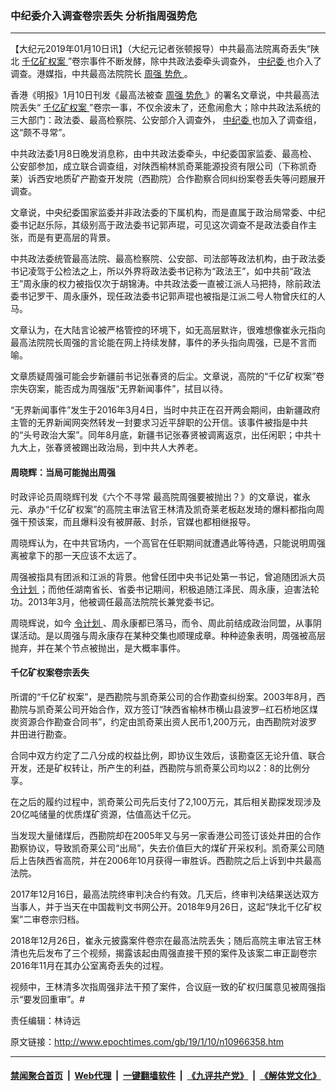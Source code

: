 ### 中纪委介入调查卷宗丢失 分析指周强势危
------------------------

<p>
 【大纪元2019年01月10日讯】（大纪元记者张顿报导）中共最高法院离奇丢失“陕北
 <a href="http://www.epochtimes.com/gb/tag/%E5%8D%83%E4%BA%BF%E7%9F%BF%E6%9D%83%E6%A1%88.html">
  千亿矿权案
 </a>
 ”卷宗事件不断发酵，除中共政法委牵头调查外，
 <a href="http://www.epochtimes.com/gb/tag/%E4%B8%AD%E7%BA%AA%E5%A7%94.html">
  中纪委
 </a>
 也介入了调查。港媒指，中共最高法院院长
 <a href="http://www.epochtimes.com/gb/tag/%E5%91%A8%E5%BC%BA.html">
  周强
 </a>
 <a href="http://www.epochtimes.com/gb/tag/%E5%8A%BF%E5%8D%B1.html">
  势危
 </a>
 。
</p>
<p>
 香港《明报》1月10日刊发《最高法被查
 <a href="http://www.epochtimes.com/gb/tag/%E5%91%A8%E5%BC%BA.html">
  周强
 </a>
 <a href="http://www.epochtimes.com/gb/tag/%E5%8A%BF%E5%8D%B1.html">
  势危
 </a>
 》的署名文章说，中共最高法院丢失“
 <a href="http://www.epochtimes.com/gb/tag/%E5%8D%83%E4%BA%BF%E7%9F%BF%E6%9D%83%E6%A1%88.html">
  千亿矿权案
 </a>
 ”卷宗一事，不仅余波未了，还愈闹愈大；除中共政法系统的三大部门：政法委、最高检察院、公安部介入调查外，
 <a href="http://www.epochtimes.com/gb/tag/%E4%B8%AD%E7%BA%AA%E5%A7%94.html">
  中纪委
 </a>
 也加入了调查组，这“颇不寻常”。
</p>
<p>
 中共政法委1月8日晚发消息称，由中共政法委牵头，中纪委国家监委、最高检、公安部参加，成立联合调查组，对陕西榆林凯奇莱能源投资有限公司（下称凯奇莱）诉西安地质矿产勘查开发院（西勘院）合作勘察合同纠纷案卷丢失等问题展开调查。
</p>
<p>
 文章说，中央纪委国家监委并非政法委的下属机构，而是直属于政治局常委、中纪委书记赵乐际，其级别高于政法委书记郭声琨，可见这次调查不是政法委自作主张，而是有更高层的背景。
</p>
<p>
 中共政法委统管最高法院、最高检察院、公安部、司法部等政法机构，由于政法委书记凌驾于公检法之上，所以外界将政法委书记称为“政法王”，如中共前“政法王”周永康的权力被指仅次于胡锦涛。中共政法委一直被江派人马把持，除前政法委书记罗干、周永康外，现任政法委书记郭声琨也被指是江派二号人物曾庆红的人马。
</p>
<p>
 文章认为，在大陆言论被严格管控的环境下，如无高层默许，很难想像崔永元指向最高法院院长周强的言论能在网上持续发酵，事件的矛头指向周强，已是不言而喻。
</p>
<p>
 文章质疑周强可能会步新疆前书记张春贤的后尘。文章说，高院的“千亿矿权案”卷宗失窃案，能否成为周强版“无界新闻事件”，拭目以待。
</p>
<p>
 “无界新闻事件”发生于2016年3月4日，当时中共正在召开两会期间，由新疆政府主管的无界新闻网突然转发一封要求习近平辞职的公开信。该事件被指是中共的“头号政治大案”。同年8月底，新疆书记张春贤被调离返京，出任闲职；中共十九大上，张春贤被踢出政治局，到中共人大养老。
</p>
<h4>
 <strong>
  周晓辉：当局可能抛出周强
 </strong>
</h4>
<p>
 时政评论员周晓辉刊发《六个不寻常 最高院周强要被抛出？》的文章说，崔永元、承办“千亿矿权案”的高院主审法官王林清及凯奇莱老板赵发琦的爆料都指向周强干预该案，而且爆料没有被屏蔽、封杀，官媒也都相继报导。
</p>
<p>
 周晓辉认为，在中共官场内，一个高官在任职期间就遭遇此等待遇，只能说明周强离被拿下的那一天应该不太远了。
</p>
<p>
 周强被指具有团派和江派的背景。他曾任团中央书记处第一书记，曾追随团派大员
 <a href="http://www.epochtimes.com/gb/tag/%E4%BB%A4%E8%AE%A1%E5%88%92.html">
  令计划
 </a>
 ；而他任湖南省长、省委书记期间，积极追随江泽民、周永康，迫害法轮功。2013年3月，他被调任最高法院院长兼党委书记。
</p>
<p>
 周晓辉说，如今
 <a href="http://www.epochtimes.com/gb/tag/%E4%BB%A4%E8%AE%A1%E5%88%92.html">
  令计划
 </a>
 、周永康都已落马，而令、周此前结成政治同盟，从事阴谋活动。是以周强与周永康存在某种交集也顺理成章。种种迹象表明，周强被高层抛弃，并在某个节点被抛出，是大概率事件。
</p>
<h4>
 <strong>
  千亿矿权案卷宗丢失
 </strong>
</h4>
<p>
 所谓的“千亿矿权案”，是西勘院与凯奇莱公司的合作勘查纠纷案。2003年8月，西勘院与凯奇莱公司开始合作，双方签订“陕西省榆林市横山县波罗─红石桥地区煤炭资源合作勘查合同书”，约定由凯奇莱出资人民币1,200万元，由西勘院对波罗井田进行勘查。
</p>
<p>
 合同中双方约定了二八分成的权益比例，即协议生效后，该勘查区无论升值、联合开发，还是矿权转让，所产生的利益，西勘院与凯奇莱公司均以2：8的比例分享。
</p>
<p>
 在之后的履约过程中，凯奇莱公司先后支付了2,100万元，其后相关勘探发现涉及20亿吨储量的优质煤矿资源，估值高达千亿元。
</p>
<p>
 当发现大量储煤后，西勘院却在2005年又与另一家香港公司签订该处井田的合作勘察协议，导致凯奇莱公司“出局”，失去价值巨大的煤矿开采权利。凯奇莱公司随后上告陕西省高院，并在2006年10月获得一审胜诉。西勘院之后上诉到中共最高法院。
</p>
<p>
 2017年12月16日，最高法院终审判决合约有效。几天后，终审判决结果送达双方当事人，并于当天在中国裁判文书网公开。2018年9月26日，这起“陕北千亿矿权案”二审卷宗归档。
</p>
<p>
 2018年12月26日，崔永元披露案件卷宗在最高法院丢失；随后高院主审法官王林清也先后发布了三个视频，揭露该起由周强直接干预的案件及该案二审正副卷宗2016年11月在其办公室离奇丢失的过程。
</p>
<p>
 视频中，王林清多次指周强非法干预了案件，合议庭一致的矿权归属意见被周强指示“要发回重审”。#
</p>
<p>
 责任编辑：林诗远
</p>

原文链接：http://www.epochtimes.com/gb/19/1/10/n10966358.htm


------------------------
#### [禁闻聚合首页](https://github.com/gfw-breaker/banned-news/blob/master/README.md) &nbsp;|&nbsp; [Web代理](https://github.com/gfw-breaker/open-proxy/blob/master/README.md) &nbsp;|&nbsp; [一键翻墙软件](https://github.com/gfw-breaker/nogfw/blob/master/README.md) &nbsp;|&nbsp; [《九评共产党》](https://github.com/gfw-breaker/9ping.md/blob/master/README.md#九评之一评共产党是什么) &nbsp;|&nbsp; [《解体党文化》](https://github.com/gfw-breaker/jtdwh.md/blob/master/README.md#绪论)